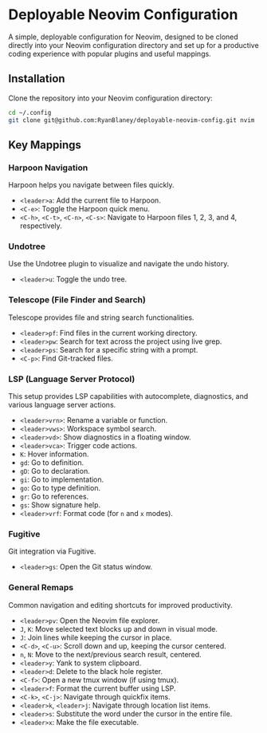 # Deployable Neovim Configuration

A simple, deployable configuration for Neovim, designed to be cloned directly into your Neovim configuration directory and set up for a productive coding experience with popular plugins and useful mappings.

## Installation

Clone the repository into your Neovim configuration directory:

```bash
cd ~/.config
git clone git@github.com:RyanBlaney/deployable-neovim-config.git nvim
```

## Key Mappings

### Harpoon Navigation
Harpoon helps you navigate between files quickly.

- `<leader>a`: Add the current file to Harpoon.
- `<C-e>`: Toggle the Harpoon quick menu.
- `<C-h>`, `<C-t>`, `<C-n>`, `<C-s>`: Navigate to Harpoon files 1, 2, 3, and 4, respectively.

### Undotree
Use the Undotree plugin to visualize and navigate the undo history.

- `<leader>u`: Toggle the undo tree.

### Telescope (File Finder and Search)
Telescope provides file and string search functionalities.

- `<leader>pf`: Find files in the current working directory.
- `<leader>pw`: Search for text across the project using live grep.
- `<leader>ps`: Search for a specific string with a prompt.
- `<C-p>`: Find Git-tracked files.

### LSP (Language Server Protocol)
This setup provides LSP capabilities with autocomplete, diagnostics, and various language server actions.

- `<leader>vrn>`: Rename a variable or function.
- `<leader>vws>`: Workspace symbol search.
- `<leader>vd>`: Show diagnostics in a floating window.
- `<leader>vca>`: Trigger code actions.
- `K`: Hover information.
- `gd`: Go to definition.
- `gD`: Go to declaration.
- `gi`: Go to implementation.
- `go`: Go to type definition.
- `gr`: Go to references.
- `gs`: Show signature help.
- `<leader>vrf`: Format code (for `n` and `x` modes).

### Fugitive
Git integration via Fugitive.

- `<leader>gs`: Open the Git status window.

### General Remaps
Common navigation and editing shortcuts for improved productivity.

- `<leader>pv`: Open the Neovim file explorer.
- `J`, `K`: Move selected text blocks up and down in visual mode.
- `J`: Join lines while keeping the cursor in place.
- `<C-d>`, `<C-u>`: Scroll down and up, keeping the cursor centered.
- `n`, `N`: Move to the next/previous search result, centered.
- `<leader>y`: Yank to system clipboard.
- `<leader>d`: Delete to the black hole register.
- `<C-f>`: Open a new tmux window (if using tmux).
- `<leader>f`: Format the current buffer using LSP.
- `<C-k>`, `<C-j>`: Navigate through quickfix items.
- `<leader>k`, `<leader>j`: Navigate through location list items.
- `<leader>s`: Substitute the word under the cursor in the entire file.
- `<leader>x`: Make the file executable.
